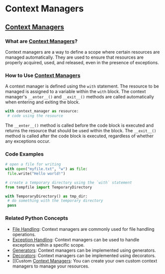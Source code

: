# Context Managers 
## [Context Managers](./../context-managers/)

### What are [Context Managers](./../context-managers/)?
Context managers are a way to define a scope where certain resources are managed automatically. They are used to ensure that resources are properly acquired, used, and released, even in the presence of exceptions.

### How to Use [Context Managers](./../context-managers/)
A context manager is defined using the `with` statement. The resource to be managed is assigned to a variable within the `with` block. The context manager's `__enter__()` and `__exit__()` methods are called automatically when entering and exiting the block.

```python
with context_manager as resource:
 # code using the resource
```

The `__enter__()` method is called before the code block is executed and returns the resource that should be used within the block. The `__exit__()` method is called after the code block is executed, regardless of whether any exceptions occur.

### Code Examples
```python
# open a file for writing
with open("myfile.txt", "w") as file:
 file.write("Hello world!")
```

```python
# create a temporary directory using the `with` statement
from tempfile import TemporaryDirectory

with TemporaryDirectory() as tmp_dir:
 # do something with the temporary directory
 pass
```

### Related Python Concepts

- [File Handling](./../file-handling/): Context managers are commonly used for file handling operations.
- [Exception Handling](./../exception-handling/): Context managers can be used to handle exceptions within a specific scope.
- [Generators](./../generators/): Context managers can be implemented using generators.
- [Decorators](./../decorators/): Context managers can be implemented using decorators.
- [[Custom [Context Managers](./../context-managers/): You can create your own custom context managers to manage your resources.